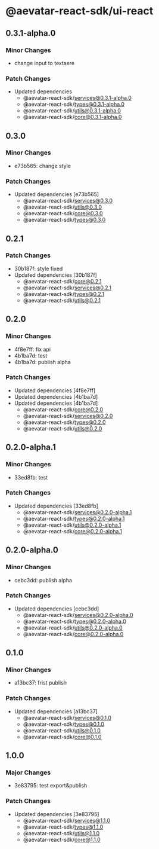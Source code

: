 # @aevatar-react-sdk/ui-react

## 0.3.1-alpha.0

### Minor Changes

- change input to textaere

### Patch Changes

- Updated dependencies
  - @aevatar-react-sdk/services@0.3.1-alpha.0
  - @aevatar-react-sdk/types@0.3.1-alpha.0
  - @aevatar-react-sdk/utils@0.3.1-alpha.0
  - @aevatar-react-sdk/core@0.3.1-alpha.0

## 0.3.0

### Minor Changes

- e73b565: change style

### Patch Changes

- Updated dependencies [e73b565]
  - @aevatar-react-sdk/services@0.3.0
  - @aevatar-react-sdk/utils@0.3.0
  - @aevatar-react-sdk/core@0.3.0
  - @aevatar-react-sdk/types@0.3.0

## 0.2.1

### Patch Changes

- 30b187f: style fixed
- Updated dependencies [30b187f]
  - @aevatar-react-sdk/core@0.2.1
  - @aevatar-react-sdk/services@0.2.1
  - @aevatar-react-sdk/types@0.2.1
  - @aevatar-react-sdk/utils@0.2.1

## 0.2.0

### Minor Changes

- 4f8e7ff: fix api
- 4b1ba7d: test
- 4b1ba7d: publish alpha

### Patch Changes

- Updated dependencies [4f8e7ff]
- Updated dependencies [4b1ba7d]
- Updated dependencies [4b1ba7d]
  - @aevatar-react-sdk/core@0.2.0
  - @aevatar-react-sdk/services@0.2.0
  - @aevatar-react-sdk/types@0.2.0
  - @aevatar-react-sdk/utils@0.2.0

## 0.2.0-alpha.1

### Minor Changes

- 33ed8fb: test

### Patch Changes

- Updated dependencies [33ed8fb]
  - @aevatar-react-sdk/services@0.2.0-alpha.1
  - @aevatar-react-sdk/types@0.2.0-alpha.1
  - @aevatar-react-sdk/utils@0.2.0-alpha.1
  - @aevatar-react-sdk/core@0.2.0-alpha.1

## 0.2.0-alpha.0

### Minor Changes

- cebc3dd: publish alpha

### Patch Changes

- Updated dependencies [cebc3dd]
  - @aevatar-react-sdk/services@0.2.0-alpha.0
  - @aevatar-react-sdk/types@0.2.0-alpha.0
  - @aevatar-react-sdk/utils@0.2.0-alpha.0
  - @aevatar-react-sdk/core@0.2.0-alpha.0

## 0.1.0

### Minor Changes

- a13bc37: frist publish

### Patch Changes

- Updated dependencies [a13bc37]
  - @aevatar-react-sdk/services@0.1.0
  - @aevatar-react-sdk/types@0.1.0
  - @aevatar-react-sdk/utils@0.1.0
  - @aevatar-react-sdk/core@0.1.0

## 1.0.0

### Major Changes

- 3e83795: test export&publish

### Patch Changes

- Updated dependencies [3e83795]
  - @aevatar-react-sdk/services@1.1.0
  - @aevatar-react-sdk/types@1.1.0
  - @aevatar-react-sdk/utils@1.1.0
  - @aevatar-react-sdk/core@1.1.0
